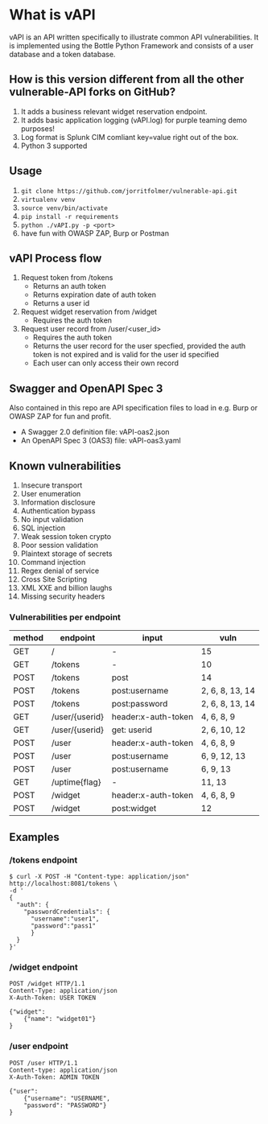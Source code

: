# What is vAPI

vAPI is an API written specifically to illustrate common API vulnerabilities.
It is implemented using the Bottle Python Framework and consists of a user database and a token database.

## How is this version different from all the other vulnerable-API forks on GitHub?

1. It adds a business relevant widget reservation endpoint.
1. It adds basic application logging (vAPI.log) for purple teaming demo purposes! 
1. Log format is Splunk CIM comliant key=value right out of the box.
1. Python 3 supported

## Usage

1. `git clone https://github.com/jorritfolmer/vulnerable-api.git`
1. `virtualenv venv`
1. `source venv/bin/activate`
1. `pip install -r requirements`
1. `python ./vAPI.py -p <port>`
1. have fun with OWASP ZAP, Burp or Postman

## vAPI Process flow

1. Request token from /tokens
    - Returns an auth token
    - Returns expiration date of auth token
    - Returns a user id
1. Request widget reservation from /widget
    - Requires the auth token
1. Request user record from /user/\<user\_id\>
    - Requires the auth token
    - Returns the user record for the user specfied, provided the auth token is not expired and is valid for the user id specified
    - Each user can only access their own record

## Swagger and OpenAPI Spec 3

Also contained in this repo are API specification files to load in e.g. Burp or OWASP ZAP for fun and profit.

- A Swagger 2.0 definition file: vAPI-oas2.json
- An OpenAPI Spec 3 (OAS3) file: vAPI-oas3.yaml

## Known vulnerabilities

1. Insecure transport
2. User enumeration
3. Information disclosure
4. Authentication bypass
5. No input validation
6. SQL injection
8. Weak session token crypto
9. Poor session validation
10. Plaintext storage of secrets
11. Command injection
12. Regex denial of service
13. Cross Site Scripting
14. XML XXE and billion laughs
15. Missing security headers 

### Vulnerabilities per endpoint

| method | endpoint       | input               | vuln            
|--------|----------------|---------------------|-----------------
| GET    | /              | -                   | 15              
| GET    | /tokens        | -                   | 10              
| POST   | /tokens        | post                | 14              
| POST   | /tokens        | post:username       | 2, 6, 8, 13, 14 
| POST   | /tokens        | post:password       | 2, 6, 8, 13, 14 
| GET    | /user/{userid} | header:x-auth-token | 4, 6, 8, 9      
| GET    | /user/{userid} | get: userid         | 2, 6, 10, 12    
| POST   | /user          | header:x-auth-token | 4, 6, 8, 9      
| POST   | /user          | post:username       | 6, 9, 12, 13    
| POST   | /user          | post:username       | 6, 9, 13        
| GET    | /uptime{flag}  | -                   | 11, 13
| POST   | /widget        | header:x-auth-token | 4, 6, 8, 9      
| POST   | /widget        | post:widget         | 12              


## Examples

### /tokens endpoint

````
$ curl -X POST -H "Content-type: application/json" http://localhost:8081/tokens \
-d '
{
  "auth": {
    "passwordCredentials": {
      "username":"user1",
      "password":"pass1"
      }
  }
}'
````

### /widget endpoint

```
POST /widget HTTP/1.1
Content-Type: application/json
X-Auth-Token: USER TOKEN

{"widget":
    {"name": "widget01"}
}
```


### /user endpoint

```
POST /user HTTP/1.1
Content-type: application/json
X-Auth-Token: ADMIN TOKEN

{"user":
	{"username": "USERNAME",
	"password": "PASSWORD"}
}
```


